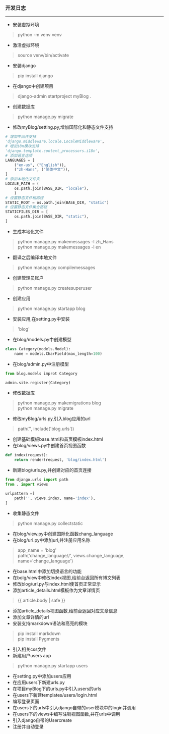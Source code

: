 ### 开发日志
----
- 安装虚拟环境
> python -m venv venv
- 激活虚拟环境
> source venv/bin/activate
- 安装django
> pip install django
- 在django中创建项目
> django-admin startproject myBlog .
- 创建数据库
> python manage.py migrate
- 修改myBlog/setting.py,增加国际化和静态文件支持
``` python
# 增加中间件支持
'django.middleware.locale.LocaleMiddleware',
# 增加i8n模块支持
'django.template.context_processors.i18n',
# 添加语言选项
LANGUAGES = [
    ("en-us", ("English")),
    ("zh-Hans", ("简体中文")),
]
# 添加本地化文件夹
LOCALE_PATH = (
    os.path.join(BASE_DIR, "locale"),
    )
# 设置静态文件根路径
STATIC_ROOT = os.path.join(BASE_DIR, "static")
# 设置静态文件集合路径
STATICFILES_DIR = [
    os.path.join(BASE_DIR, "static"),
]
```
- 生成本地化文件
> python manage.py makemessages -l zh_Hans  
> python manage.py makemessages -l en
- 翻译之后编译本地文件
> python manage.py compilemessages
- 创建管理员账户
> python manage.py createsuperuser
- 创建应用
> python manage.py startapp blog
- 安装应用,在setting.py中安装
> 'blog'
- 在blog/models.py中创建模型
``` python
class Category(models.Model):
    name = models.CharField(max_length=100)
```
- 在blog/admin.py中注册模型
``` python
from blog.models improt Category

admin.site.register(Category)
```
- 修改数据库
> python manage.py makemigrations blog  
> python manage.py migrate
- 修改myBlog/urls.py,引入blog应用的url
> path('', include('blog.urls'))
- 创建基础模板base.html和首页模板index.html
- 在blog/views.py中创建首页视图函数
``` python
def index(request):
    return render(request, 'blog/index.html')
```
- 新建blog/urls.py,并创建对应的首页连接
``` python
from django.urls import path
from . import views

urlpattern =[
    path('', views.index, name='index'),
]
```
- 收集静态文件
> python manage.py collectstatic
- 在blog/view.py中创建国际化函数chang_language
- 在blog/url.py中添加url,并注册应用名称
> app_name = 'blog'  
> path('change_language/<language>/', views.change_language, name='change_language')
- 在base.html中添加切换语言的功能
- 在bolg/view中修改index视图,给前台返回所有博文列表
- 修改blog/url.py与index.html使首页正常显示
- 添加article_details.html模板作为文章详情页
> {{ article.body | safe }}
- 添加article_details视图函数,给前台返回对应文章信息
- 添加文章详情的url
- 安装支持markdown语法和高亮的模块
> pip install markdown  
> pip install Pygments
- 引入相关css文件
- 新建用户users app
> python manage.py startapp users
- 在setting.py中添加users应用
- 在应用users下新建urls.py
- 在项目myBlog下的urls.py中引入users的urls
- 在users下新建templates/users/login.html
- 编写登录页面
- 在users下的urls中引入django自带的user模块中的login并调用
- 在users下的views中编写注销视图函数,并在urls中调用
- 引入django自带的Usercreate
- 注册并自动登录